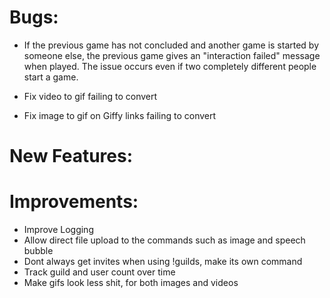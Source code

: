 # Bugs:

- If the previous game has not concluded and another game is started by someone else, the previous game gives an "interaction failed" message when played. The issue occurs even if two completely different people start a game.

- Fix video to gif failing to convert

- Fix image to gif on Giffy links failing to convert 

# New Features:


# Improvements:
- Improve Logging 
- Allow direct file upload to the commands such as image and speech bubble
- Dont always get invites when using !guilds, make its own command
- Track guild and user count over time
- Make gifs look less shit, for both images and videos